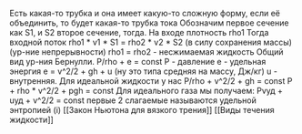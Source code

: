 Есть какая-то трубка и она имеет какую-то сложную форму, если её объединить, то будет какая-то трубка тока
Обозначим первое сечение как S1, и S2 второе сечение, тогда.
На входе плотность rho1
Тогда входной поток rho1 * v1 * S1 = rho2 * v2 * S2 (в силу сохранения массы) (ур-ние непрерывности)
rho1 = rho2 - несжимаемая жидкость
Общий вид ур-ния Бернулли.
P/rho + e = const
P - давление
e - удельная энергия 
e = v^2/2 + gh + u (ну это типа средняя на массу, Дж/кг) u - внутренняя.
Для идеальной жидкости у нас P/rho + v^2/2 + gh = const
P + rho * v^2/2 + pgh = const
Для идеального газа мы получаем:
Pvуд + uуд + v^2/2 = const
первые 2 слагаемые называются удельной энтропией (i)
[[Закон Ньютона для вязкого трения]]
[[Виды течения жидкости]]

